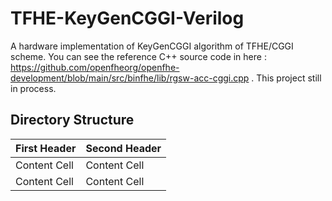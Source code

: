 # TFHE-KeyGenCGGI-Verilog

A hardware implementation of KeyGenCGGI algorithm of TFHE/CGGI scheme. You can see the reference C++ source code in here : https://github.com/openfheorg/openfhe-development/blob/main/src/binfhe/lib/rgsw-acc-cggi.cpp . This project still in process.

## Directory Structure
| First Header  | Second Header |
| ------------- | ------------- |
| Content Cell  | Content Cell  |
| Content Cell  | Content Cell  |